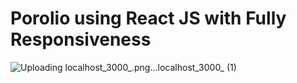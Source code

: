 # Porolio using React JS with Fully Responsiveness

![Uploading localhost_3000_.png…![localhost_3000_ (1)](https://github.com/SamiRasheed/3_Portfolio/assets/129277243/a5c3a688-8df1-4c83-9d6d-453be96726e8)
]()
